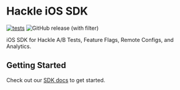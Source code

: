 # Hackle iOS SDK

[![tests](https://github.com/hackle-io/hackle-ios-sdk/actions/workflows/test.yml/badge.svg)](https://github.com/hackle-io/hackle-ios-sdk/actions/workflows/test.yml)
![GitHub release (with filter)](https://img.shields.io/github/v/release/hackle-io/hackle-ios-sdk)

iOS SDK for Hackle A/B Tests, Feature Flags, Remote Configs, and Analytics.


## Getting Started
Check out our [SDK docs](https://docs.hackle.io/docs/ios-sdk-init) to get started.
